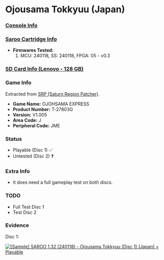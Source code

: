 # Ojousama Tokkyuu (Japan)

### [Console Info](../../../../../Info/Consoles/VA13/README.md)

### [Saroo Cartridge Info](../../../../../Info/Cartridges/RetroGameParadiseStore/1.32F/README.md)

- <b>Firmwares Tested:</b>
  1. MCU: 240118, SS: 240118, FPGA: 05 - v0.3

### [SD Card Info (Lenovo - 128 GB)](../../../../../Info/SdCards/Lenovo/128GB/fat32/README.md)

### Game Info

Extracted from [SRP (Saturn Region Patcher)](https://segaxtreme.net/resources/saturn-region-patcher.81/download).

- <b>Game Name:</b> OJOHSAMA EXPRESS
- <b>Product Number:</b> T-27803G
- <b>Version:</b> V1.005
- <b>Area Code:</b> J
- <b>Peripheral Code:</b> JME

### Status

- Playable (Disc 1) :white_check_mark:
- Untested (Disc 2) :question:

### Extra Info

- It does need a full gameplay test on both discs.

### TODO

- Full Test Disc 1
- Test Disc 2

### Evidence

Disc 1:

[![[Sample] SAROO 1.32 (240118) - Ojousama Tokkyuu (Disc 1) (Japan) = Playable](https://img.youtube.com/vi/xZnQg1E4GQI/0.jpg)](https://www.youtube.com/watch?v=xZnQg1E4GQI)
